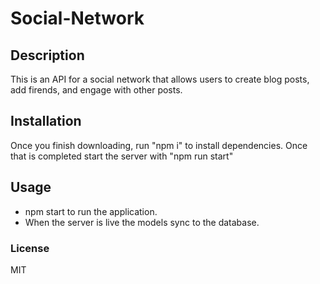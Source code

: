 # Social-Network

## Description 
This is an API for a social network that allows users to create blog posts, add firends, and engage with other posts. 

## Installation 
Once you finish downloading, run "npm i" to install dependencies. Once that is completed start the server with "npm run start"
## Usage
* npm start to run the application.
* When the server is live the models sync to the database.

### License 
MIT